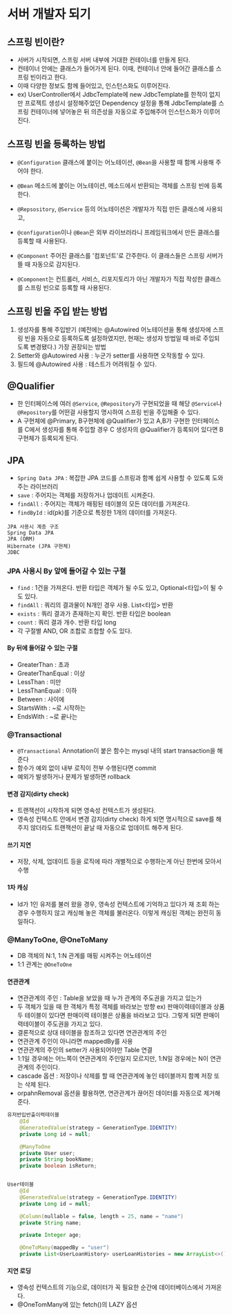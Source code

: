 # 서버 개발자 되기

## 스프링 빈이란?
- 서버가 시작되면, 스프링 서버 내부에 거대한 컨테이너를 만들게 된다.
- 컨테이너 안에는 클래스가 들어가게 된다. 이때, 컨테이너 안에 들어간 클래스를 스프링 빈이라고 한다.
- 이때 다양한 정보도 함께 들어있고, 인스턴스화도 이루어진다.
- ex) UserController에서 JdbcTemplate에 new JdbcTemplate를 한적이 없지만 프로젝트 생성시 설정해주었던 Dependency 설정을 통해 JdbcTemplate를 스프링 컨테이너에 넣어놓은 뒤 의즌성을 자동으로 주입해주어 인스턴스화가 이루어진다.

## 스프링 빈을 등록하는 방법
- `@Configuration` 클래스에 붙이는 어노테이션, `@Bean`을 사용할 때 함께 사용해 주어야 한다.
- `@Bean` 메소드에 붙이는 어노테이션, 메소드에서 반환되는 객체를 스프링 빈에 등록한다.

- `@Repsository`, `@Service` 등의 어노테이션은 개발자가 직접 만든 클래스에 사용되고,
- `@configuration`이나 `@Bean`은 외부 라이브러라니 프레임워크에서 만든 클래스를 등록할 때 사용된다. 

- `@Component` 주어진 클래스를 '컴포넌트'로 간주한다. 이 클래스들은 스프링 서버가 뜰 때 자동으로 감지된다.
- `@Component`는 컨트롤러, 서비스, 리포지토리가 아닌 개발자가 직접 작성한 클래스를 스프링 빈으로 등록할 때 사용된다.

## 스프링 빈을 주입 받는 방법
1. 생성자를 통해 주입받기 (예전에는 @Autowired 어노테이션을 통해 생성자에 스프링 빈을 자동으로 등록하도록 설정하였지만, 현재는 생성자 방법일 때 바로 주입되도록 변경됐다.) 가장 권장되는 방법
2. Setter와 @Autowired 사용 : 누군가 setter를 사용하면 오작동할 수 있다.
3. 필드에 @Autowired 사용 : 테스트가 어려워질 수 있다.

## @Qualifier
- 한 인터페이스에 여러 `@Service`, `@Repository`가 구현되었을 때 해당 `@Service`나 `@Repository`를 어떤걸 사용할지 명시하여 스프링 빈을 주입해줄 수 있다.
- A 구현체에 @Primary, B구현체에 @Qualifier가 있고 A,B가 구현한 인터페이스를 C에서 생성자를 통해 주입할 경우 C 생성자의 @Qualifier가 등록되어 있다면 B구현체가 등록되게 된다.

## JPA
- `Spring Data JPA` : 복잡한 JPA 코드를 스프링과 함꼐 쉽게 사용할 수 있도록 도와주는 라이브러리
- `save` : 주어지는 객체를 저장하거나 업데이트 시켜준다.
- `findAll` : 주어지는 객체가 매핑된 테이블의 모든 데이터를 가져온다.
- `findById` : id(pk)를 기준으로 특정한 1개의 데이터를 가져온다.

```
JPA 사용시 계층 구조
Spring Data JPA
JPA (ORM)
Hibernate (JPA 구현체)
JDBC
```
### JPA 사용시 By 앞에 들어갈 수 있는 구절
- `find` : 1건을 가져온다. 반환 타입은 객체가 될 수도 있고, Optional<타입>이 될 수도 있다.
- `findAll` : 쿼리의 결과물이 N개인 경우 사용. List<타입> 반환
- `exists` : 쿼리 결과가 존재하는지 확인. 반환 타입은 boolean
- `count` : 쿼리 결과 개수. 반환 타입 long
- 각 구절별 AND, OR 조합로 조합할 수도 있다.

#### By 뒤에 들어갈 수 있는 구절
- GreaterThan : 초과
- GreaterThanEqual : 이상
- LessThan : 미만
- LessThanEqual : 이하
- Between : 사이에
- StartsWith : ~로 시작하는
- EndsWith : ~로 끝나는

### @Transactional
- `@Transactional` Annotation이 붙은 함수는 mysql 내의 start transaction을 해준다
- 함수가 예외 없이 내부 로직이 전부 수행된다면 commit
- 예외가 발생하거나 문제가 발생하면 rollback


#### 변경 감지(dirty check)
- 트랜잭션이 시작하게 되면 영속성 컨텍스트가 생성된다.
- 영속성 컨텍스트 안에서 변경 감지(dirty check) 하게 되면 명시적으로 save를 해주지 않더라도 트랜잭션이 끝날 때 자동으로 업데이트 해주게 된다.

#### 쓰기 지연
- 저장, 삭제, 업데이트 등을 로직에 따라 개별적으로 수행하는게 아닌 한번에 모아서 수행

#### 1차 캐싱
- Id가 1인 유저를 불러 왔을 경우, 영속성 컨텍스트에 기억하고 있다가 재 조회 하는 경우 수행하지 않고 캐싱해 놓은 객체를 불러온다. 이렇게 캐싱된 객체는 완전히 동일하다.


### @ManyToOne, @OneToMany
- DB 객체의 N:1, 1:N 관계를 매핑 시켜주는 어노테이션
- 1:1 관계는 `@OneToOne`

#### 연관관계
- 연관관계의 주인 : Table을 보았을 때 누가 관계의 주도권을 가지고 있는가
- 두 객체가 있을 때 한 객체가 특정 객체를 바라보는 방향 ex) 판매이력테이블과 상품 두 테이블이 있다면 판매이력 테이블은 상품을 바라보고 있다. 그렇게 되면 판매이력테이블이 주도권을 가지고 있다.
- 결론적으로 상대 테이블을 참조하고 있다면 연관관계의 주인
- 연관관계 주인이 아니라면 mappedBy를 사용
- 연관관계의 주인의 setter가 사용되어야만 Table 연결
- 1:1일 경우에는 어느쪽이 연관관계의 주인일지 모르지만, 1:N일 경우에는 N이 연관관계의 주인이다.
- cascade 옵션 : 저장이나 삭제를 할 때 연관관계에 놓인 테이블까지 함꼐 저장 또는 삭제 된다.
- orpahnRemoval 옵션을 활용하면, 연관관계가 끊어진 데이터를 자동으로 제거해준다.
```java
유저반입반출이력테이블
    @Id
    @GeneratedValue(strategy = GenerationType.IDENTITY)
    private Long id = null;

    @ManyToOne
    private User user;
    private String bookName;
    private boolean isReturn;


User테이블
    @Id
    @GeneratedValue(strategy = GenerationType.IDENTITY)
    private Long id = null;

    @Column(nullable = false, length = 25, name = "name")
    private String name;

    private Integer age;

    @OneToMany(mappedBy = "user")
    private List<UserLoanHistory> userLoanHistories = new ArrayList<>();
```

#### 지연 로딩
- 영속성 컨텍스트의 기능으로, 데이터가 꼭 필요한 순간에 데이터베이스에서 가져온다.
- @OneTomMany에 있는 fetch()의 LAZY 옵션 